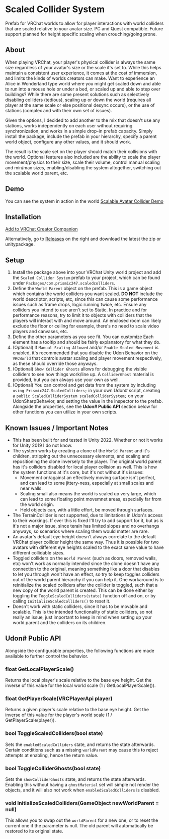 # Scaled Collider System

Prefab for VRChat worlds to allow for player interactions with world colliders that are scaled relative to your avatar size. PC and Quest compatible. Future support planned for height specific scaling when crouching/going prone.

## About

When playing VRChat, your player's physical collider is always the same size regardless of your avatar's size or the scale it's set to. While this helps maintain a consistent user experience, it comes at the cost of immersion, and limits the kinds of worlds creators can make. Want to experience an Alice in Wonderland type world where you might get scaled down and able to run into a mouse hole or under a bed, or scaled up and able to step over buildings? While there are some present solutions such as selectively disabling colliders (tedious), scaling up or down the world (requires all player at the same scale or else positional desync occurs), or the use of stations (complex and with their own set of issues).

Given the options, I decided to add another to the mix that doesn't use any stations, works independently on each user without requiring synchronization, and works in a simple drop-in prefab capacity. Simply install the package, include the prefab in your hierarchy, specify a parent world object, configure any other values, and it should work.

The result is the scale set on the player should match their collisions with the world. Optional features also included are the ability to scale the player movement/physics to their size, scale their volume, control manual scaling and min/max sizes, enabling/disabling the system altogether, switching out the scalable world parent, etc.

## Demo

You can see the system in action in the world [Scalable Avatar Collider Demo](https://vrchat.com/home/world/wrld_5f61ec26-37fc-491a-84af-14f4cbafbba5)

## Installation

[Add to VRChat Creator Companion](https://prismic247.github.io/ScaledColliderSystem/)

Alternatively, go to [Releases](https://github.com/Prismic247/ScaledColliderSystem/releases) on the right and download the latest the zip or unitypackage.

## Setup

1. Install the package above into your VRChat Unity world project and add the `Scaled Collider System` prefab to your project, which can be found under `Packages/com.prismic247.scaledcolliders`.
2. Define the `World Parent` object on the prefab. This is a game object which contains the world colliders you want scaled. **DO NOT** include the world descriptor, scripts, etc, since this can cause some performance issues such as frame drops, logic running twice, etc. Ensure any colliders you intend to use aren't set to Static. In practice and for performance reasons, try to limit it to objects with colliders that the players will interact with and move around. An enclosed room can likely exclude the floor or ceiling for example, there's no need to scale video players and canvases, etc.
3. Define the other parameters as you see fit. You can customize Each element has a tooltip and should be fairly explanatory for what they do.
4. (Optional) If `Manual Scaling Allowed` and/or `Enable Scaled Movement` is enabled, it's recommended that you disable the Udon Behavior on the `VRCWorld` that controls avatar scaling and player movement respectively, as these should override those anyways.
5. (Optional) `Show Collider Ghosts` allows for debugging the visible colliders to see how things work/line up. A `ColliderGhost` material is provided, but you can always use your own as well.
6. (Optional) You can control and get data from the system by including `using Prismic247.ScaledColliders;` in your own Udon# script, creating a `public ScaledColliderSystem scaledColliderSystem;` on your UdonSharpBehavior, and setting the value in the inspector to the prefab. Alongside the properties, see the **Udon# Public API** section below for other functions you can utilize in your own scripts.

## Known Issues / Important Notes

- This has been built for and tested in Unity 2022. Whether or not it works for Unity 2019 I do not know.
- The system works by creating a clone of the `World Parent` and it's children, stripping out the unnecessary elements, and scaling and repositioning the clone inversely to the player. The original world parent has it's colliders disabled for local player collision as well. This is how the system functions at it's core, but it's not without it's issues:
	- Movement on/against an effectively moving surface isn't perfect, and can lead to some jittery-ness, especially at small scales and near walls.
	- Scaling small also means the world is scaled up very large, which can lead to some floating point movemnet areas, especially far from the world origin.
	- Held objects can, with a little effort, be moved through surfaces.
- The TerrainCollider is not supported, due to limitations in Udon's access to their workings. If ever this is fixed I'll try to add support for it, but as is it's not a major issue, since terain has limited slopes and no overhangs anyways, so scenarios where scaling them would matter are rare.
- An avatar's default eye height doesn't always correlate to the default VRChat player collider height the same way. Thus it is possible for two avatars with different eye heights scaled to the exact same value to have different collidable sizes.
- Toggled colliders on the `World Parent` (such as doors, removed walls, etc) won't work as normally intended since the clone doesn't have any connection to the original, meaning something like a door that disables to let you through won't have an effect, so try to keep toggles colliders out of the world parent hierarchy if you can help it. One workaround is to reinitialize the scaled colliders after the collider is toggled, such that a new copy of the world parent is created. This can be done either by toggling the `ToggleScaledColliders(state)` function off and on, or by calling `InitializeScaledColliders()` to reset it.
- Doesn't work with static colliders, since it has to be movable and scalable. This is the intended functionality of static colliders, so not really an issue, just important to keep in mind when setting up your world parent and the colliders on its children.

## Udon# Public API

Alongside the configurable properties, the following functions are made available to further control the behavior.

### float GetLocalPlayerScale()
Returns the local player's scale relative to the base eye height. Get the inverse of this value for the local world scale (1 / GetLocalPlayerScale()).

### float GetPlayerScale(VRCPlayerApi player)
Returns a given player's scale relative to the base eye height. Get the inverse of this value for the player's world scale (1 / GetPlayerScale(player)).

### bool ToggleScaledColliders(bool state)
Sets the `enabledScaledColliders` state, and returns the state afterwards. Certain conditions such as a missing `worldParent` may cause this to reject attempts at enabling, hence the return value.

### bool ToggleColliderGhosts(bool state)
Sets the `showColliderGhosts` state, and returns the state afterwards. Enabling this without having a `ghostMaterial` set will simple not render the objects, and it will also not work when `enabledScaledColliders` is disabled.

### void InitializeScaledColliders(GameObject newWorldParent = null)
This allows you to swap out the `worldParent` for a new one, or to reset the current one if the parameter is null. The old parent will automatically be restored to its original state.

